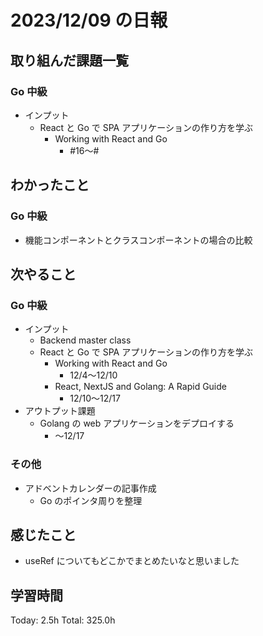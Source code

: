 # 2023/12/09 の日報

## 取り組んだ課題一覧

### Go 中級

- インプット
  - React と Go で SPA アプリケーションの作り方を学ぶ
    - Working with React and Go
      - #16〜#

## わかったこと

### Go 中級

- 機能コンポーネントとクラスコンポーネントの場合の比較

## 次やること

### Go 中級

- インプット
  - Backend master class
  - React と Go で SPA アプリケーションの作り方を学ぶ
    - Working with React and Go
      - 12/4〜12/10
    - React, NextJS and Golang: A Rapid Guide
      - 12/10〜12/17
- アウトプット課題
  - Golang の web アプリケーションをデプロイする
    - 〜12/17

### その他

- アドベントカレンダーの記事作成
  - Go のポインタ周りを整理

## 感じたこと

- useRef についてもどこかでまとめたいなと思いました

## 学習時間

Today: 2.5h
Total: 325.0h
